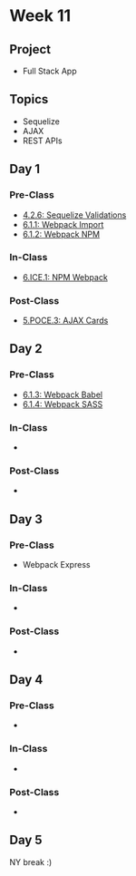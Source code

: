 # Week 11

## Project

* Full Stack App

## Topics

* Sequelize
* AJAX
* REST APIs

## Day 1

### Pre-Class

* [4.2.6: Sequelize Validations](../../4-back-end-structure/4.2-sequelize/4.2.6-sequelize-validations.md)
* [6.1.1: Webpack Import](../../6-front-end-infrastructure/6.1-webpack/6.1.1-webpack-modules.md)
* [6.1.2: Webpack NPM](../../6-front-end-infrastructure/6.1-webpack/6.1.2-npm.md)

### In-Class

* [6.ICE.1: NPM Webpack](../../6-front-end-infrastructure/6.ice-in-class-exercises/6.ice.1-npm-webpack.md)

### Post-Class

* [5.POCE.3: AJAX Cards](../../5-full-stack/5.poce-post-class-exercises/5.poce.3-ajax-cards.md)

## Day 2

### Pre-Class

* [6.1.3: Webpack Babel](../../6-front-end-infrastructure/6.1-webpack/6.1.3-babel.md)
* [6.1.4: Webpack SASS](../../6-front-end-infrastructure/6.1-webpack/6.1.4-sass.md)

### In-Class

* 
### Post-Class

* 
## Day 3

### Pre-Class

* Webpack Express

### In-Class

* 
### Post-Class

* 
## Day 4

### Pre-Class

* 
### In-Class

* 
### Post-Class

* 
## Day 5

NY break :\)

